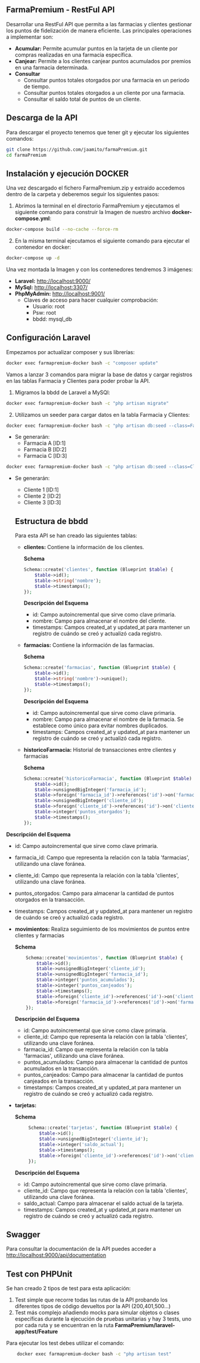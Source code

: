 ## FarmaPremium - RestFul API

Desarrollar una RestFul API que permita a las farmacias y clientes gestionar los puntos de fidelización de manera eficiente. Las principales operaciones a implementar son:

- **Acumular:** Permite acumular puntos en la tarjeta de un cliente por compras realizadas en una farmacia específica.
- **Canjear:** Permite a los clientes canjear puntos acumulados por premios en una farmacia determinada.
- **Consultar**
  - Consultar puntos totales otorgados por una farmacia en un periodo de tiempo.
  - Consultar puntos totales otorgados a un cliente por una farmacia.
  - Consultar el saldo total de puntos de un cliente.

## Descarga de la API

Para descargar el proyecto tenemos que tener git y ejecutar los siguientes comandos:

```bash
git clone https://github.com/jaamito/farmaPremium.git
cd farmaPremium
```

## Instalación y ejecución DOCKER

Una vez descargado el fichero FarmaPremium.zip y extraído accedemos dentro de la carpeta y deberemos seguir los siguientes pasos:

1. Abrimos la terminal en el directorio FarmaPremium y ejecutamos el siguiente comando para construir la Imagen de nuestro archivo **docker-compose.yml**:

```bash
docker-compose build --no-cache --force-rm
```
2. En la misma terminal ejecutamos el siguiente comando para ejecutar el contenedor en docker:

```bash
docker-compose up -d
```
Una vez montada la Imagen y con los contenedores tendremos 3 imágenes:

- **Laravel:** [http://localhost:9000/](http://localhost:9000/)
- **MySql:** [http://localhost:3307/](http://localhost:3307/)
- **PhpMyAdmin:** [http://localhost:9001/](http://localhost:9001/)
  - Claves de acceso para hacer cualquier comprobación:
    - Usuario: root
    - Psw: root
    - bbdd: mysql_db

## Configuración Laravel

Empezamos por actualizar composer y sus librerías:

```bash
docker exec farmapremium-docker bash -c "composer update"
```

Vamos a lanzar 3 comandos para migrar la base de datos y cargar registros en las tablas Farmacia y Clientes para poder probar la API.

1. Migramos la bbdd de Laravel a MySQl:
   
```bash
docker exec farmapremium-docker bash -c "php artisan migrate"
```
2. Utilizamos un seeder para cargar datos en la tabla Farmacia y Clientes:

```bash
docker exec farmapremium-docker bash -c "php artisan db:seed --class=FarmaciaSeeder"
```
- Se generarán:
  - Farmacia A [ID:1]
  - Farmacia B [ID:2]
  - Farmacia C [ID:3]
    
```bash
docker exec farmapremium-docker bash -c "php artisan db:seed --class=ClienteSeeder"
```
- Se generarán:
  - Cliente 1 [ID:1]
  - Cliente 2 [ID:2]
  - Cliente 3 [ID:3]
 
  ## Estructura de bbdd

  Para esta API se han creado las siguientes tablas:
  - **clientes:** Contiene la información de los clientes.
    
    **Schema**
    
    ```php
    Schema::create('clientes', function (Blueprint $table) {
        $table->id();
        $table->string('nombre');
        $table->timestamps();
    });
    ```
    **Descripción del Esquema**
    - id: Campo autoincremental que sirve como clave primaria.
    - nombre: Campo para almacenar el nombre del cliente.
    - timestamps: Campos created_at y updated_at para mantener un registro de cuándo se creó y actualizó cada registro.
    
  - **farmacias:** Contiene la información de las farmacias.
    
    **Schema**
    
    ```php
    Schema::create('farmacias', function (Blueprint $table) {
        $table->id();
        $table->string('nombre')->unique();
        $table->timestamps();
    });
    ```
    **Descripción del Esquema**
    - id: Campo autoincremental que sirve como clave primaria.
    - nombre: Campo para almacenar el nombre de la farmacia. Se establece como único para evitar nombres duplicados.
    - timestamps: Campos created_at y updated_at para mantener un registro de cuándo se creó y actualizó cada registro.
  
  - **historicoFarmacia:** Historial de transacciones entre clientes y farmacias 
    
    **Schema**
    
    ```php
    Schema::create('historicoFarmacia', function (Blueprint $table) {
        $table->id();
        $table->unsignedBigInteger('farmacia_id');
        $table->foreign('farmacia_id')->references('id')->on('farmacias')->onDelete('cascade');
        $table->unsignedBigInteger('cliente_id');
        $table->foreign('cliente_id')->references('id')->on('clientes')->onDelete('cascade');
        $table->integer('puntos_otorgados');
        $table->timestamps();
    });
    ```
 **Descripción del Esquema**
  - id: Campo autoincremental que sirve como clave primaria.
  - farmacia_id: Campo que representa la relación con la tabla 'farmacias', utilizando una clave foránea.
  - cliente_id: Campo que representa la relación con la tabla 'clientes', utilizando una clave foránea.
  - puntos_otorgados: Campo para almacenar la cantidad de puntos otorgados en la transacción.
  - timestamps: Campos created_at y updated_at para mantener un registro de cuándo se creó y actualizó cada registro.
    
  - **movimientos:** Realiza seguimiento de los movimientos de puntos entre clientes y farmacias

    **Schema**
    
    ```php
        Schema::create('movimientos', function (Blueprint $table) {
            $table->id();
            $table->unsignedBigInteger('cliente_id');
            $table->unsignedBigInteger('farmacia_id');
            $table->integer('puntos_acumulados');
            $table->integer('puntos_canjeados');
            $table->timestamps();
            $table->foreign('cliente_id')->references('id')->on('clientes')->onDelete('cascade');
            $table->foreign('farmacia_id')->references('id')->on('farmacias')->onDelete('cascade');
        });
    ```
     **Descripción del Esquema**
      - id: Campo autoincremental que sirve como clave primaria.
      - cliente_id: Campo que representa la relación con la tabla 'clientes', utilizando una clave foránea.
      - farmacia_id: Campo que representa la relación con la tabla 'farmacias', utilizando una clave foránea.
      - puntos_acumulados: Campo para almacenar la cantidad de puntos acumulados en la transacción.
      - puntos_canjeados: Campo para almacenar la cantidad de puntos canjeados en la transacción.
      - timestamps: Campos created_at y updated_at para mantener un registro de cuándo se creó y actualizó cada registro.
        
 - **tarjetas:**

   **Schema**
   ```php
        Schema::create('tarjetas', function (Blueprint $table) {
            $table->id();
            $table->unsignedBigInteger('cliente_id');
            $table->integer('saldo_actual');
            $table->timestamps();
            $table->foreign('cliente_id')->references('id')->on('clientes')->onDelete('cascade');
        });
    ```
   **Descripción del Esquema**
     - id: Campo autoincremental que sirve como clave primaria.
     - cliente_id: Campo que representa la relación con la tabla 'clientes', utilizando una clave foránea.
     - saldo_actual: Campo para almacenar el saldo actual de la tarjeta.
     - timestamps: Campos created_at y updated_at para mantener un registro de cuándo se creó y actualizó cada registro.

## Swagger
Para consultar la documentación de la API puedes acceder a [http://localhost:9000/api/documentation](http://localhost:9000/api/documentation)

## Test con PHPUnit
Se han creado 2 tipos de test para esta aplicación:
 1. Test simple que recorre todas las rutas de la API probando los diferentes tipos de código devueltos por la API (200,401,500...)
 2. Test más complejo añadiendo mocks para simular objetos o clases específicas durante la ejecución de pruebas unitarias y hay 3 tests, uno por cada ruta y se encuentran en la ruta **FarmaPremium/laravel-app/test/Feature**

Para ejecutar los test debes utilizar el comando:
```bash
    docker exec farmapremium-docker bash -c "php artisan test"
```
